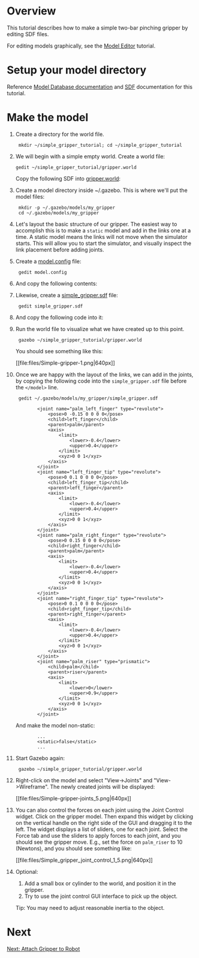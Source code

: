 # Overview

This tutorial describes how to make a simple two-bar pinching gripper by
editing SDF files.

For editing models graphically, see the
[Model Editor](http://gazebosim.org/tutorials?tut=model_editor&cat=build_robot)
tutorial.

# Setup your model directory

Reference [Model Database documentation](http://gazebosim.org/tutorials?tut=model_structure&cat=build_robot) and [SDF](http://gazebosim.org/sdf) documentation for this tutorial.

# Make the model

1. Create a directory for the world file.

        mkdir ~/simple_gripper_tutorial; cd ~/simple_gripper_tutorial


1.  We will begin with a simple empty world.  Create a world file:

        gedit ~/simple_gripper_tutorial/gripper.world

    Copy the following SDF into [gripper.world](http://github.com/osrf/gazebo_tutorials/raw/default/simple_gripper/files/gripper.world):

    <include src='http://github.com/osrf/gazebo_tutorials/raw/default/simple_gripper/files/gripper.world' />


1. Create a model directory inside ~/.gazebo. This is where we'll put the model files:

        mkdir -p ~/.gazebo/models/my_gripper
        cd ~/.gazebo/models/my_gripper

1. Let's layout the basic structure of our gripper. The easiest way to accomplish this is to make a `static` model and add in the links one at a time. A static model means the links will not move when the simulator starts. This will allow you to start the simulator, and visually inspect the link placement before adding joints.

1. Create a [model.config](http://github.com/osrf/gazebo_tutorials/raw/default/simple_gripper/files/model.config) file:

        gedit model.config

1. And copy the following contents:

    <include src='http://github.com/osrf/gazebo_tutorials/raw/default/simple_gripper/files/model.config' />

1. Likewise, create a
[simple_gripper.sdf](http://github.com/osrf/gazebo_tutorials/raw/default/simple_gripper/files/simple_gripper.sdf)
file:

        gedit simple_gripper.sdf

1. And copy the following code into it:

    <include src='http://github.com/osrf/gazebo_tutorials/raw/default/simple_gripper/files/simple_gripper.sdf' />

1. Run the world file to visualize what we have created up to this point.

        gazebo ~/simple_gripper_tutorial/gripper.world

    You should see something like this:

    [[file:files/Simple-gripper-1.png|640px]]

1. Once we are happy with the layout of the links, we can add in the joints, by copying the following code into the `simple_gripper.sdf` file before the `</model>` line.

        gedit ~/.gazebo/models/my_gripper/simple_gripper.sdf

    ~~~
            <joint name="palm_left_finger" type="revolute">
                <pose>0 -0.15 0 0 0 0</pose>
                <child>left_finger</child>
                <parent>palm</parent>
                <axis>
                    <limit>
                        <lower>-0.4</lower>
                        <upper>0.4</upper>
                    </limit>
                    <xyz>0 0 1</xyz>
                </axis>
            </joint>
            <joint name="left_finger_tip" type="revolute">
                <pose>0 0.1 0 0 0 0</pose>
                <child>left_finger_tip</child>
                <parent>left_finger</parent>
                <axis>
                    <limit>
                        <lower>-0.4</lower>
                        <upper>0.4</upper>
                    </limit>
                    <xyz>0 0 1</xyz>
                </axis>
            </joint>
            <joint name="palm_right_finger" type="revolute">
                <pose>0 0.15 0 0 0 0</pose>
                <child>right_finger</child>
                <parent>palm</parent>
                <axis>
                    <limit>
                        <lower>-0.4</lower>
                        <upper>0.4</upper>
                    </limit>
                    <xyz>0 0 1</xyz>
                </axis>
            </joint>
            <joint name="right_finger_tip" type="revolute">
                <pose>0 0.1 0 0 0 0</pose>
                <child>right_finger_tip</child>
                <parent>right_finger</parent>
                <axis>
                    <limit>
                        <lower>-0.4</lower>
                        <upper>0.4</upper>
                    </limit>
                    <xyz>0 0 1</xyz>
                </axis>
            </joint>
            <joint name="palm_riser" type="prismatic">
                <child>palm</child>
                <parent>riser</parent>
                <axis>
                    <limit>
                        <lower>0</lower>
                        <upper>0.9</upper>
                    </limit>
                    <xyz>0 0 1</xyz>
                </axis>
            </joint>
    ~~~

    And make the model non-static:

    ~~~
            ...
            <static>false</static>
            ...
    ~~~

1. Start Gazebo again:

        gazebo ~/simple_gripper_tutorial/gripper.world

1. Right-click on the model and select "View->Joints" and "View->Wireframe". The newly created joints will be displayed:

    [[file:files/Simple-gripper-joints_5.png|640px]]

1. You can also control the forces on each joint using the Joint Control widget.  Click on the gripper model.  Then expand this widget by clicking on the vertical handle on the right side of the GUI and dragging it to the left. The widget displays a list of sliders, one for each joint. Select the Force tab and use the sliders to apply forces to each joint, and you should see the gripper move.  E.g., set the force on `palm_riser` to 10 (Newtons), and you should see something like:

    [[file:files/Simple_gripper_joint_control_1_5.png|640px]]

1. Optional:

    1.  Add a small box or cylinder to the world, and position it in the gripper.
    1.  Try to use the joint control GUI interface to pick up the object.

    Tip: You may need to adjust reasonable inertia to the object.

# Next

[Next: Attach Gripper to Robot](http://gazebosim.org/tutorials/?tut=attach_gripper)
